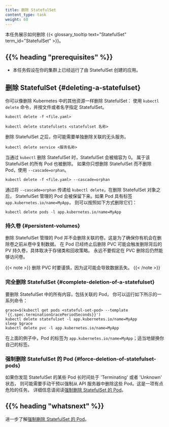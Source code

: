 ```yaml
---
title: 删除 StatefulSet
content_type: task
weight: 60
---
```



本任务展示如何删除 {{< glossary_tooltip text="StatefulSet" term_id="StatefulSet" >}}。

## {{% heading "prerequisites" %}}

- 本任务假设在你的集群上已经运行了由 StatefulSet 创建的应用。


## 删除 StatefulSet   {#deleting-a-statefulset}

你可以像删除 Kubernetes 中的其他资源一样删除 StatefulSet：
使用 `kubectl delete` 命令，并按文件或者名字指定 StatefulSet。

```shell
kubectl delete -f <file.yaml>
```

```shell
kubectl delete statefulsets <statefulset 名称>
```

删除 StatefulSet 之后，你可能需要单独删除关联的无头服务。

```shell
kubectl delete service <服务名称>
```

当通过 `kubectl` 删除 StatefulSet 时，StatefulSet 会被缩容为 0。
属于该 StatefulSet 的所有 Pod 也被删除。
如果你只想删除 StatefulSet 而不删除 Pod，使用 `--cascade=orphan`。

```shell
kubectl delete -f <file.yaml> --cascade=orphan
```

通过将 `--cascade=orphan` 传递给 `kubectl delete`，在删除 StatefulSet 对象之后，
StatefulSet 管理的 Pod 会被保留下来。如果 Pod 具有标签 `app.kubernetes.io/name=MyApp`，
则可以按照如下方式删除它们：

```shell
kubectl delete pods -l app.kubernetes.io/name=MyApp
```

### 持久卷  {#persistent-volumes}

删除 StatefulSet 管理的 Pod 并不会删除关联的卷。这是为了确保你有机会在删除卷之前从卷中复制数据。
在 Pod 已经终止后删除 PVC 可能会触发删除背后的 PV 持久卷，具体取决于存储类和回收策略。
永远不要假定在 PVC 删除后仍然能够访问卷。

{{< note >}}
删除 PVC 时要谨慎，因为这可能会导致数据丢失。
{{< /note >}}

### 完全删除 StatefulSet  {#complete-deletion-of-a-statefulset}

要删除 StatefulSet 中的所有内容，包括关联的 Pod，
你可以运行如下所示的一系列命令：

```shell
grace=$(kubectl get pods <stateful-set-pod> --template '{{.spec.terminationGracePeriodSeconds}}')
kubectl delete statefulset -l app.kubernetes.io/name=MyApp
sleep $grace
kubectl delete pvc -l app.kubernetes.io/name=MyApp
```

在上面的例子中，Pod 的标签为 `app.kubernetes.io/name=MyApp`；适当地替换你自己的标签。

### 强制删除 StatefulSet 的 Pod   {#force-deletion-of-statefulset-pods}

如果你发现 StatefulSet 的某些 Pod 长时间处于 'Terminating' 或者 'Unknown' 状态，
则可能需要手动干预以强制从 API 服务器中删除这些 Pod。这是一项有点危险的任务。
详细信息请阅读[强制删除 StatefulSet 的 Pod](/zh-cn/docs/tasks/run-application/force-delete-stateful-set-pod/)。

## {{% heading "whatsnext" %}}

进一步了解[强制删除 StatefulSet 的 Pod](/zh-cn/docs/tasks/run-application/force-delete-stateful-set-pod/)。
